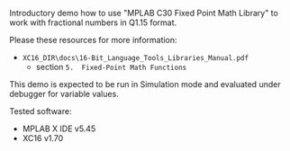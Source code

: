 
Introductory demo how to use
"MPLAB C30 Fixed Point Math Library"
to work with fractional numbers in Q1.15 format.

Please these resources for more information:
- `XC16_DIR\docs\16-Bit_Language_Tools_Libraries_Manual.pdf`
  - section `5.  Fixed-Point Math Functions`

This demo is expected to be run in Simulation mode and evaluated
under debugger for variable values.

Tested software:
- MPLAB X IDE v5.45
- XC16 v1.70


